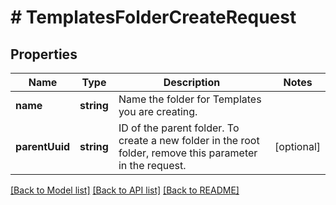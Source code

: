 # # TemplatesFolderCreateRequest

## Properties

Name | Type | Description | Notes
------------ | ------------- | ------------- | -------------
**name** | **string** | Name the folder for Templates you are creating. |
**parentUuid** | **string** | ID of the parent folder. To create a new folder in the root folder, remove this parameter in the request. | [optional]

[[Back to Model list]](../../README.md#models) [[Back to API list]](../../README.md#endpoints) [[Back to README]](../../README.md)
